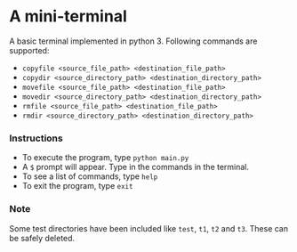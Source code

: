 # A mini-terminal
A basic terminal implemented in python 3.
Following commands are supported:
* ​`copyfile​ <source_file_path> <destination_file_path>`
* ​`copydir <source_directory_path> <destination_directory_path>` 
* `​movefile​ <source_file_path> <destination_file_path>`
* `​movedir​ <source_directory_path> <destination_directory_path>`
* `​rmfile​ <source_file_path> <destination_file_path>`
* `​rmdir​ <source_directory_path> <destination_directory_path>`

### Instructions
* To execute the program, type `python main.py`
* A `$` prompt will appear. Type in the commands in the terminal. 
* To see a list of commands, type `help`
* To exit the program, type `exit`

### Note
Some test directories have been included like `test`, `t1`, `t2` and `t3`.
These can be safely deleted.